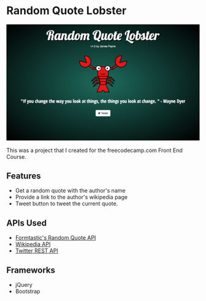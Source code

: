 # Random Quote Lobster

![Random Quote Lobster](https://github.com/jamespayne/randomquotelobster/blob/master/img/randomquotelobster.png?raw=true)

This was a project that I created for the freecodecamp.com Front End Course.

## Features

* Get a random quote with the author's name
* Provide a link to the author's wikipedia page
* Tweet button to tweet the current quote.

## APIs Used

* [Formtastic's Random Quote API](http://forismatic.com/en/api/)
* [Wikipedia API](https://www.mediawiki.org/wiki/API:Main_page)
* [Twitter REST API](https://dev.twitter.com/rest/public)

## Frameworks

* jQuery
* Bootstrap
